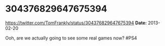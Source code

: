 # 304376829647675394
https://twitter.com/TomFrankly/status/304376829647675394
**Date:** 2013-02-20

Ooh, are we actually going to see some real games now? #PS4
